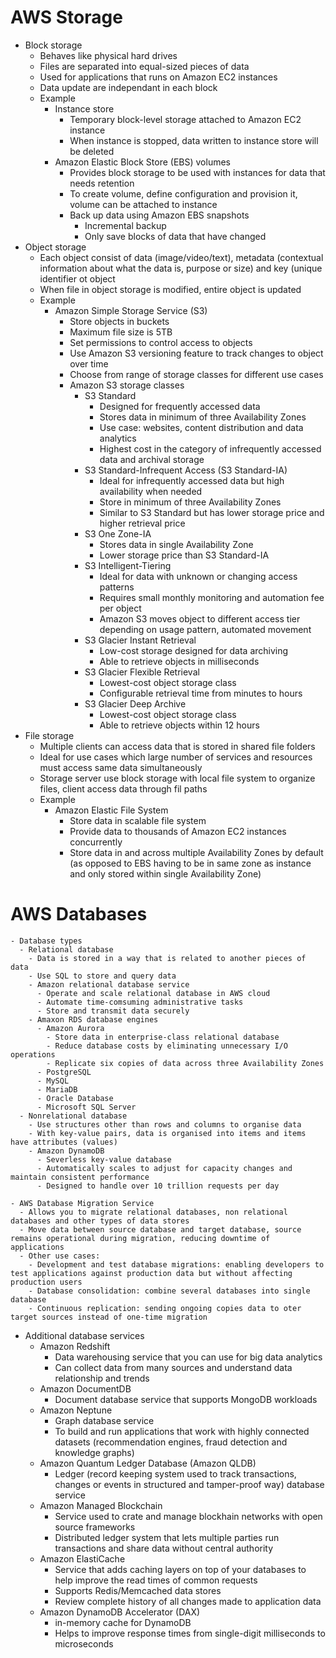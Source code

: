# AWS Storage
- Block storage
  - Behaves like physical hard drives
  - Files are separated into equal-sized pieces of data
  - Used for applications that runs on Amazon EC2 instances
  - Data update are independant in each block
  - Example
    - Instance store
      - Temporary block-level storage attached to Amazon EC2 instance
      - When instance is stopped, data written to instance store will be deleted
    - Amazon Elastic Block Store (EBS) volumes
      - Provides block storage to be used with instances for data that needs retention
      - To create volume, define configuration and provision it, volume can be attached to instance
      - Back up data using Amazon EBS snapshots
        - Incremental backup
        - Only save blocks of data that have changed
- Object storage
  - Each object consist of data (image/video/text), metadata (contextual information about what the data is, purpose or size) and key (unique identifier ot object
  - When file in object storage is modified, entire object is updated
  - Example
    - Amazon Simple Storage Service (S3)
      - Store objects in buckets
      - Maximum file size is 5TB
      - Set permissions to control access to objects
      - Use Amazon S3 versioning feature to track changes to object over time
      - Choose from range of storage classes for different use cases
      - Amazon S3 storage classes
        - S3 Standard
          - Designed for frequently accessed data
          - Stores data in minimum of three Availability Zones
          - Use case: websites, content distribution and data analytics
          - Highest cost in the category of infrequently accessed data and archival storage
        - S3 Standard-Infrequent Access (S3 Standard-IA)
          - Ideal for infrequently accessed data but high availability when needed
          - Store in minimum of three Availability Zones
          - Similar to S3 Standard but has lower storage price and higher retrieval price
        - S3 One Zone-IA
          - Stores data in single Availability Zone
          - Lower storage price than S3 Standard-IA
        - S3 Intelligent-Tiering
          - Ideal for data with unknown or changing access patterns
          - Requires small monthly monitoring and automation fee per object
          - Amazon S3 moves object to different access tier depending on usage pattern, automated movement
        - S3 Glacier Instant Retrieval
          - Low-cost storage designed for data archiving
          - Able to retrieve objects in milliseconds
        - S3 Glacier Flexible Retrieval
          - Lowest-cost object storage class
          - Configurable retrieval time from minutes to hours
        - S3 Glacier Deep Archive
          - Lowest-cost object storage class
          - Able to retrieve objects within 12 hours
- File storage
  - Multiple clients can access data that is stored in shared file folders
  - Ideal for use cases which large number of services and resources must access same data simultaneously
  - Storage server use block storage with local file system to organize files, client access data through fil paths
  - Example
    - Amazon Elastic File System
      - Store data in scalable file system
      - Provide data to thousands of Amazon EC2 instances concurrently
      - Store data in and across multiple Availability Zones by default (as opposed to EBS having to be in same zone as instance and only stored within single Availability Zone)
# AWS Databases
    - Database types
      - Relational database
        - Data is stored in a way that is related to another pieces of data
        - Use SQL to store and query data
        - Amazon relational database service
          - Operate and scale relational database in AWS cloud
          - Automate time-comsuming administrative tasks
          - Store and transmit data securely
        - Amaxon RDS database engines
          - Amazon Aurora
            - Store data in enterprise-class relational database
            - Reduce database costs by eliminating unnecessary I/O operations
            - Replicate six copies of data across three Availability Zones
          - PostgreSQL
          - MySQL
          - MariaDB
          - Oracle Database
          - Microsoft SQL Server
      - Nonrelational database
        - Use structures other than rows and columns to organise data
        - With key-value pairs, data is organised into items and items have attributes (values)
        - Amazon DynamoDB
          - Severless key-value database
          - Automatically scales to adjust for capacity changes and maintain consistent performance
          - Designed to handle over 10 trillion requests per day
         
    - AWS Database Migration Service
      - Allows you to migrate relational databases, non relational databases and other types of data stores
      - Move data between source database and target database, source remains operational during migration, reducing downtime of applications
      - Other use cases:
        - Development and test database migrations: enabling developers to test applications against production data but without affecting production users
        - Database consolidation: combine several databases into single database
        - Continuous replication: sending ongoing copies data to oter target sources instead of one-time migration
- Additional database services
  - Amazon Redshift
    - Data warehousing service that you can use for big data analytics
    - Can collect data from many sources and understand data relationship and trends
  - Amazon DocumentDB
    - Document database service that supports MongoDB workloads
  - Amazon Neptune
    - Graph database service
    - To build and run applications that work with highly connected datasets (recommendation engines, fraud detection and knowledge graphs)
  - Amazon Quantum Ledger Database (Amazon QLDB)
    - Ledger (record keeping system used to track transactions, changes or events in structured and tamper-proof way) database service
  - Amazon Managed Blockchain
    - Service used to crate and manage blockhain networks with open source frameworks
    - Distributed ledger system that lets multiple parties run transactions and share data without central authority
  - Amazon ElastiCache
    - Service that adds caching layers on top of your databases to help improve the read times of common requests
    - Supports Redis/Memcached data stores
    - Review complete history of all changes made to application data
  - Amazon DynamoDB Accelerator (DAX)
    - in-memory cache for DynamoDB
    - Helps to improve response times from single-digit milliseconds to microseconds
